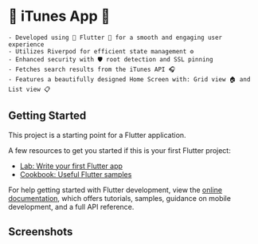 # 🎵 iTunes App 🎵

    - Developed using 🌟 Flutter 🌟 for a smooth and engaging user experience
    - Utilizes Riverpod for efficient state management ⚙️
    - Enhanced security with 🛡️ root detection and SSL pinning
    - Fetches search results from the iTunes API 🎧
    - Features a beautifully designed Home Screen with: Grid view 🏠 and List view 📋

## Getting Started

This project is a starting point for a Flutter application.

A few resources to get you started if this is your first Flutter project:

- [Lab: Write your first Flutter app](https://docs.flutter.dev/get-started/codelab)
- [Cookbook: Useful Flutter samples](https://docs.flutter.dev/cookbook)

For help getting started with Flutter development, view the
[online documentation](https://docs.flutter.dev/), which offers tutorials,
samples, guidance on mobile development, and a full API reference.

## Screenshots
